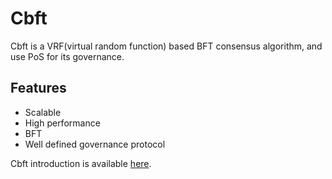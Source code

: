 

# Cbft

Cbft is a VRF(virtual random function) based BFT consensus algorithm, and use PoS for its governance.

## Features

- Scalable
- High performance
- BFT
- Well defined governance protocol

Cbft introduction is available [here](https://github.com/conntectome/documentation/blob/master/Cbft-intro/Cbft-intro.md).


